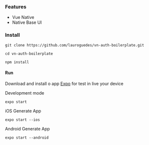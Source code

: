 ### Features
- Vue Native
- Native Base UI

### Install

`git clone https://github.com/lauroguedes/vn-auth-boilerplate.git`

`cd vn-auth-boilerplate`

`npm install`

#### Run

Download and install o app [Expo](https://play.google.com/store/apps/details?id=host.exp.exponent) for test in live your device

Development mode

`expo start`

iOS Generate App

`expo start --ios`

Android Generate App

`expo start --android`